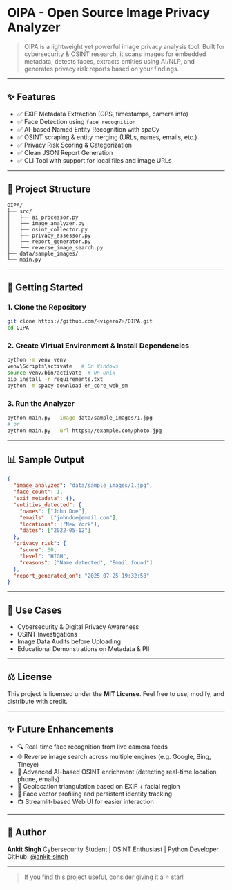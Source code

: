 # OIPA - Open Source Image Privacy Analyzer

> OIPA is a lightweight yet powerful image privacy analysis tool. Built for cybersecurity & OSINT research, it scans images for embedded metadata, detects faces, extracts entities using AI/NLP, and generates privacy risk reports based on your findings.

---

## ✨ Features

* ✅ EXIF Metadata Extraction (GPS, timestamps, camera info)
* ✅ Face Detection using `face_recognition`
* ✅ AI-based Named Entity Recognition with spaCy
* ✅ OSINT scraping & entity merging (URLs, names, emails, etc.)
* ✅ Privacy Risk Scoring & Categorization
* ✅ Clean JSON Report Generation
* ✅ CLI Tool with support for local files and image URLs

---

## 📁 Project Structure

```
OIPA/
├── src/
│   ├── ai_processor.py
│   ├── image_analyzer.py
│   ├── osint_collector.py
│   ├── privacy_assessor.py
│   ├── report_generator.py
│   └── reverse_image_search.py
├── data/sample_images/
└── main.py
```

---

## 🚀 Getting Started

### 1. Clone the Repository

```bash
git clone https://github.com/<vigero7>/OIPA.git
cd OIPA
```

### 2. Create Virtual Environment & Install Dependencies

```bash
python -m venv venv
venv\Scripts\activate   # On Windows
source venv/bin/activate  # On Unix
pip install -r requirements.txt
python -m spacy download en_core_web_sm
```

### 3. Run the Analyzer

```bash
python main.py --image data/sample_images/1.jpg
# or
python main.py --url https://example.com/photo.jpg
```

---

## 📊 Sample Output

```json
{
  "image_analyzed": "data/sample_images/1.jpg",
  "face_count": 1,
  "exif_metadata": {},
  "entities_detected": {
    "names": ["John Doe"],
    "emails": ["johndoe@email.com"],
    "locations": ["New York"],
    "dates": ["2022-05-12"]
  },
  "privacy_risk": {
    "score": 60,
    "level": "HIGH",
    "reasons": ["Name detected", "Email found"]
  },
  "report_generated_on": "2025-07-25 19:32:58"
}
```

---

## 🫡 Use Cases

* Cybersecurity & Digital Privacy Awareness
* OSINT Investigations
* Image Data Audits before Uploading
* Educational Demonstrations on Metadata & PII

---

## ⚖️ License

This project is licensed under the **MIT License**. Feel free to use, modify, and distribute with credit.

---

## ✨ Future Enhancements

* 🔍 Real-time face recognition from live camera feeds
* 🌐 Reverse image search across multiple engines (e.g. Google, Bing, Tineye)
* 🧠 Advanced AI-based OSINT enrichment (detecting real-time location, phone, emails)
* 📡 Geolocation triangulation based on EXIF + facial region
* 🧬 Face vector profiling and persistent identity tracking
* 📺 Streamlit-based Web UI for easier interaction

---

## 🙌 Author

**Ankit Singh**
Cybersecurity Student | OSINT Enthusiast | Python Developer
GitHub: [@ankit-singh](https://github.com/vigero7>)

---

> If you find this project useful, consider giving it a ⭐ star!
